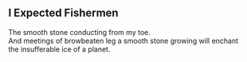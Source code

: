 I Expected Fishermen
--------------------
The smooth stone conducting from my toe.  
And meetings of browbeaten leg a smooth stone growing will enchant  
the insufferable ice of a planet.  
